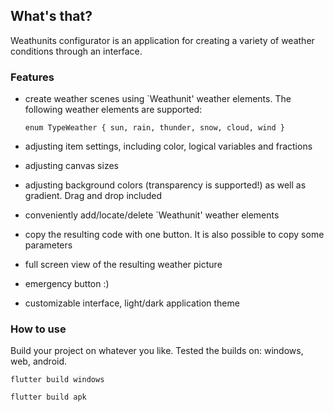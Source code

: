 ## What's that?

Weathunits configurator is an application for creating a variety of weather conditions through an interface.

### Features
* create weather scenes using `Weathunit' weather elements. The following weather elements are supported:

  `enum TypeWeather { sun, rain, thunder, snow, cloud, wind }`

* adjusting item settings, including color, logical variables and fractions
* adjusting canvas sizes
* adjusting background colors (transparency is supported!) as well as gradient. Drag and drop included
* conveniently add/locate/delete `Weathunit' weather elements
* copy the resulting code with one button. It is also possible to copy some parameters
* full screen view of the resulting weather picture
* emergency button :)
* customizable interface, light/dark application theme

### How to use

Build your project on whatever you like. Tested the builds on: windows, web, android.

```shell
flutter build windows
```
```shell
flutter build apk 
```